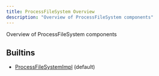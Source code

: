 ```yaml
---
title: ProcessFileSystem Overview
description: "Overview of ProcessFileSystem components"
---
```

Overview of ProcessFileSystem components
## Builtins
* [ProcessFileSystemImpl](/docs/components/processfilesystem/processfilesystemimpl/) (default)